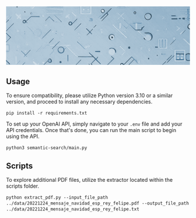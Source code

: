 ![](https://raw.githubusercontent.com/aaronroman/semantic-search/master/images/bing_ai_header.png)

## Usage

To ensure compatibility, please utilize Python version 3.10 or a similar version, and proceed to install any necessary dependencies.
```
pip install -r requirements.txt
```

To set up your OpenAI API, simply navigate to your `.env` file and add your API credentials. Once that's done, you can run the main script to begin using the API.
```
python3 semantic-search/main.py
```

## Scripts
To explore additional PDF files, utilize the extractor located within the scripts folder.

```
python extract_pdf.py --input_file_path ../data/20221224_mensaje_navidad_esp_rey_felipe.pdf --output_file_path ../data/20221224_mensaje_navidad_esp_rey_felipe.txt
```